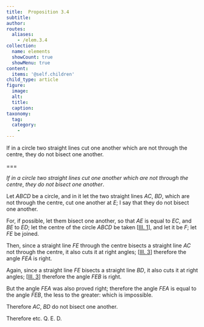 ```yaml
---
title:  Proposition 3.4
subtitle: 
author:
routes:
  aliases:
    - /elem.3.4
collection:
  name: elements
  showCount: true
  showMenu: true
content:
  items: '@self.children'
child_type: article
figure:
  image:
  alt:
  title:
  caption:
taxonomy:
  tag:
  category:
    - 
---
```


<p><emph>If in a circle two straight lines cut one another which are not through the centre</emph>, <emph>they do not bisect one another</emph>. </p>

===

<p><em>If in a circle two straight lines cut one another which are not through the centre</em>, <em>they do not bisect one another</em>. </p>

<p>Let <em>ABCD</em> be a circle, and in it let the two straight lines <em>AC</em>, <em>BD</em>, which are not through the centre, cut one another at <em>E</em>;  I say that they do not bisect one another. </p>

<p>For, if possible, let them bisect one another, so that <em>AE</em> is equal to <em>EC</em>, and <em>BE</em> to <em>ED</em>; let the centre of the circle <em>ABCD</em> be taken [<a href="/elem.3.1">III. 1</a>], and let it be <em>F</em>; let <em>FE</em> be joined. </p>

<p>Then, since a straight line <em>FE</em> through the centre bisects a straight line <em>AC</em> not through the centre, <span class="center">it also cuts it at right angles; [<a href="/elem.3.3">III. 3</a>] therefore the angle <em>FEA</em> is right.</span>
      </p>

<p>Again, since a straight line <em>FE</em> bisects a straight line <em>BD</em>, <span class="center">it also cuts it at right angles; [<a href="/elem.3.3">III. 3</a>] therefore the angle <em>FEB</em> is right.</span>
       <pb n="12"/></p>

<p>But the angle <em>FEA</em> was also proved right; <span class="center">therefore the angle <em>FEA</em> is equal to the angle <em>FEB</em>, the less to the greater: which is impossible.</span>
      </p>

<p>Therefore <em>AC</em>, <em>BD</em> do not bisect one another. </p>

<p>Therefore etc. Q. E. D.</p>
